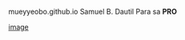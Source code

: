  mueyyeobo.github.io
Samuel B. Dautil
Para sa **PRO**

[image](https://github.com/mueyyeobo/mueyyeobo.github.io/assets/152352661/3a7f5a55-ab4e-4a2b-9d82-5b70c8dc921e)

